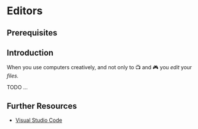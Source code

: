 # Editors

## Prerequisites

## Introduction

When you use computers creatively, and not only to 📺 and 🎮 you _edit_ your _files._

TODO ...

## Further Resources

* [Visual Studio Code](../vscode.dev/codelab.en.md)
